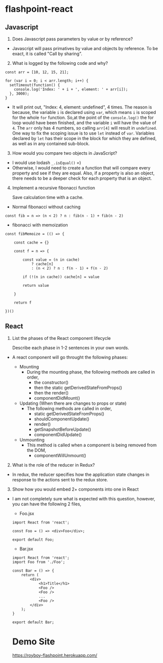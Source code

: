 # flashpoint-react

## Javascript
1.  Does Javascript pass parameters by value or by reference?

- Javascript will pass primatives by value and objects by reference.  To be exact, it is called "Call by sharing". 

2.  What is logged by the following code and why?
```
const arr = [10, 12, 15, 21];

for (var i = 0; i < arr.length; i++) {
  setTimeout(function() {
    console.log('Index: ' + i + ', element: ' + arr[i]);
  }, 3000);
}
```

- It will print out, "Index: 4, element: undefined", 4 times.  The reason is because, the variable `i` is declared using `var`, which means `i` is scoped for the whole `for` function.  So,at the point of the `console.log()` the for loop would have been finished, and the variable `i` will have the value of `4`.  The `arr` only has 4 numbers, so calling `arr[4]` will result in `undefined`. One way to fix the scoping issue is to use `let` instead of `var`.  Variables declared by `let` has their scope in the block for which they are defined, as well as in any contained sub-block.

3. How would you compare two objects in JavaScript?

- I would use lodash `_.isEqual()` =)
- Otherwise, I would need to create a function that will compare every property and see if they are equal.  Also, if a property is also an object, there needs to be a deeper check for each property that is an object.  
  
4.  Implement a recursive fibonacci function

    Save calculation time with a cache.

- Normal fibonacci without caching
```
const fib = n => (n < 2) ? n : fib(n - 1) + fib(n - 2)
```

- fibonacci with memoization
```
const fibMemoize = (() => {
    
    const cache = {}
    
    const f = n => {
        
        const value = (n in cache)
            ? cache[n]
            : (n < 2) ? n : f(n - 1) + f(n - 2)
        
        if (!(n in cache)) cache[n] = value
        
        return value
        
    }
    
    return f
    
})()
```

## React

1.  List the phases of the React component lifecycle
    
    Describe each phase in 1-2 sentences in your own words.

- A react component will go throught the following phases:

    - Mounting
        - During the mounting phase, the following methods are called in order,
            - the constructor()
            - then the static getDerivedStateFromProps()
            - then the render()
            - componentDidMount()
    - Updating (When there are changes to props or state)
        - The following methods are called in order,
            - static getDerivedStateFromProps()
            - shouldComponentUpdate()
            - render()
            - getSnapshotBeforeUpdate()
            - componentDidUpdate()
    - Unmounting
        - This method is called when a component is being removed from the DOM,
            - componentWillUnmount()

2. What is the role of the reducer in Redux?

- In redux, the reducer specifies how the application state changes in response to the actions sent to the redux store.

3. Show how you would embed 2+ components into one in React

- I am not completely sure what is expected with this question, however, you can have the following 2 files,
    - Foo.jsx
    ```
    import React from 'react';

    const Foo = () => <div>Foo</div>;

    export default Foo;
    ```

    - Bar.jsx
    ```
    import React from 'react';
    import Foo from './Foo';

    const Bar = () => {
        return (
            <div>
                <h1>Title</h1>
                <Foo />
                <Foo />
                ...
                <Foo />
            </div>
        );
    }

    export default Bar;
    ```

    # Demo Site
    
    https://royboy-flashpoint.herokuapp.com/



